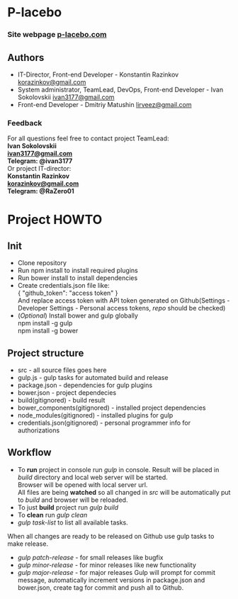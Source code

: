 # P-lacebo
### Site webpage [p-lacebo.com](p-lacebo.com)

## Authors
- IT-Director, Front-end Developer - Konstantin Razinkov <korazinkov@gmail.com>
- System administrator, TeamLead, DevOps, Front-end Developer - Ivan Sokolovskii <ivan3177@gmail.com>
- Front-end Developer - Dmitriy Matushin <lirveez@gmail.com>

### Feedback
For all questions feel free to contact project TeamLead: \
**Ivan Sokolovskii \
<ivan3177@gmail.com> \
Telegram: @ivan3177** \
Or project IT-director: \
**Konstantin Razinkov \
<korazinkov@gmail.com> \
Telegram: @RaZero01** 


# Project HOWTO

## Init
* Clone repository
* Run npm install to install required plugins
* Run bower install to install dependencies
* Create credentials.json file like: \
{ "github_token": "access token" } \
And replace access token with API token generated on Github(Settings -
Developer Settings - Personal access tokens, *repo* should be checked)
* (*Optional*) Install bower and gulp globally \
npm install -g gulp \
npm install -g bower 


## Project structure
- src - all source files goes here
- gulp.js - gulp tasks for automated build and release
- package.json - dependencies for gulp plugins
- bower.json - project dependecies
- build(gitignored) - build result
- bower_components(gitignored) - installed project dependencies
- node_modules(gitignored) - installed plugins for gulp
- credentials.json(gitignored) - personal programmer info for authorizations

## Workflow
- To **run** project in console run _gulp_ in console. Result will be 
placed in _build_ directory and local web server will be started. \
Browser will be opened with local server url. \
All files are being **watched** so all changed in _src_ will be 
automatically put to _build_ and browser will be reloaded.
- To just **build** project run _gulp build_
- To **clean** run _gulp clean_
- _gulp task-list_ to list all available tasks.

When all changes are ready to be released on Github use gulp tasks 
to make release.
* _gulp patch-release_ - for small releases like bugfix
* _gulp minor-release_ - for minor releases like new functionality
* _gulp major-release_ - for major releases
Gulp will prompt for commit message, automatically increment versions
in package.json and bower.json, create tag for commit and push all to
Github.